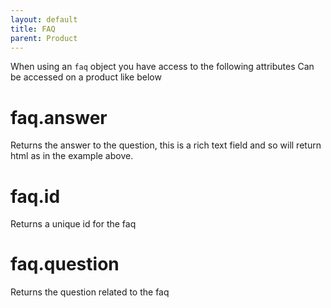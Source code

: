 ```yaml
---
layout: default
title: FAQ
parent: Product
---
```


When using an `faq` object you have access to the following attributes
Can be accessed on a product like below

# faq.answer

Returns the answer to the question, this is a rich text field and so will return html as in the example above.

# faq.id

Returns a unique id for the faq

# faq.question

Returns the question related to the faq

